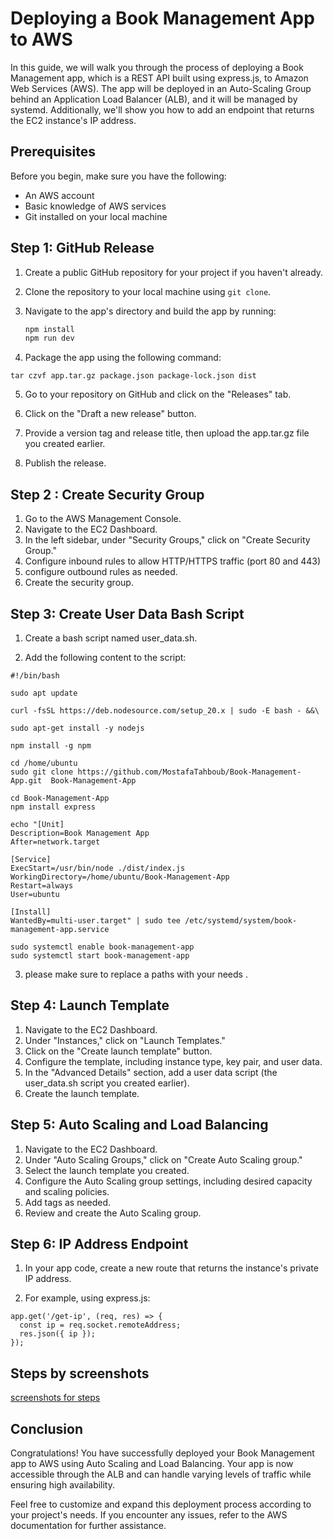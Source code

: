 # Deploying a Book Management App to AWS

In this guide, we will walk you through the process of deploying a Book Management app, which is a REST API built using express.js, to Amazon Web Services (AWS). The app will be deployed in an Auto-Scaling Group behind an Application Load Balancer (ALB), and it will be managed by systemd. Additionally, we'll show you how to add an endpoint that returns the EC2 instance's IP address.

## Prerequisites

Before you begin, make sure you have the following:

- An AWS account
- Basic knowledge of AWS services
- Git installed on your local machine

## Step 1: GitHub Release

1. Create a public GitHub repository for your project if you haven't already.
2. Clone the repository to your local machine using `git clone`.
3. Navigate to the app's directory and build the app by running:
   
   ```bash
   npm install
   npm run dev
   ```
4. Package the app using the following command:
``` 
tar czvf app.tar.gz package.json package-lock.json dist 
```

5. Go to your repository on GitHub and click on the "Releases" tab.

6. Click on the "Draft a new release" button.

7. Provide a version tag and release title, then upload the app.tar.gz file you created earlier.

8. Publish the release.   

## Step 2 : Create Security Group
1. Go to the AWS Management Console.
2. Navigate to the EC2 Dashboard.
3. In the left sidebar, under "Security Groups," click on "Create Security Group."
4. Configure inbound rules to allow HTTP/HTTPS traffic (port 80 and 443)
5. configure outbound rules as needed.
6. Create the security group. 

## Step 3: Create User Data Bash Script

1. Create a bash script named user_data.sh.

2. Add the following content to the script:
```
#!/bin/bash

sudo apt update 

curl -fsSL https://deb.nodesource.com/setup_20.x | sudo -E bash - &&\

sudo apt-get install -y nodejs

npm install -g npm

cd /home/ubuntu
sudo git clone https://github.com/MostafaTahboub/Book-Management-App.git  Book-Management-App

cd Book-Management-App
npm install express

echo "[Unit]
Description=Book Management App
After=network.target

[Service]
ExecStart=/usr/bin/node ./dist/index.js
WorkingDirectory=/home/ubuntu/Book-Management-App
Restart=always
User=ubuntu

[Install]
WantedBy=multi-user.target" | sudo tee /etc/systemd/system/book-management-app.service

sudo systemctl enable book-management-app
sudo systemctl start book-management-app
```
3. please make sure to replace a paths with your needs .

## Step 4: Launch Template

1. Navigate to the EC2 Dashboard.
2. Under "Instances," click on "Launch Templates."
3. Click on the "Create launch template" button.
4. Configure the template, including instance type, key pair, and user data.
5. In the "Advanced Details" section, add a user data script (the user_data.sh script you created earlier).
6. Create the launch template.

## Step 5: Auto Scaling and Load Balancing
1. Navigate to the EC2 Dashboard.
2. Under "Auto Scaling Groups," click on "Create Auto Scaling group."
3. Select the launch template you created.
4. Configure the Auto Scaling group settings, including desired capacity and scaling policies.
5. Add tags as needed.
6. Review and create the Auto Scaling group.

## Step 6: IP Address Endpoint
1. In your app code, create a new route that returns the instance's private IP address.

2. For example, using express.js:
```
app.get('/get-ip', (req, res) => {
  const ip = req.socket.remoteAddress;
  res.json({ ip });
});
```

## Steps by screenshots 

[screenshots for steps](screenshots/images)

## Conclusion

Congratulations! You have successfully deployed your Book Management app to AWS using Auto Scaling and Load Balancing. Your app is now accessible through the ALB and can handle varying levels of traffic while ensuring high availability.

Feel free to customize and expand this deployment process according to your project's needs. If you encounter any issues, refer to the AWS documentation for further assistance.
